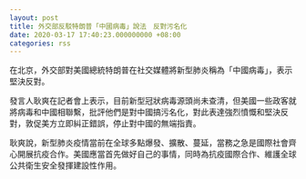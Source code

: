 ```yaml
---
layout: post
title: 外交部反駁特朗普「中國病毒」說法　反對污名化
date: 2020-03-17 17:40:23.000000000 +08:00
categories: rss
---
```


在北京，外交部對美國總統特朗普在社交媒體將新型肺炎稱為「中國病毒」，表示堅決反對。

發言人耿爽在記者會上表示，目前新型冠狀病毒源頭尚未查清，但美國一些政客就將病毒和中國相聯繫，批評他們是對中國搞污名化，對此表達強烈憤慨和堅決反對，敦促美方立即糾正錯誤，停止對中國的無端指責。

耿爽說，新型肺炎疫情當前在全球多點爆發、擴散、蔓延，當務之急是國際社會齊心開展抗疫合作。美國應當首先做好自己的事情，同時為抗疫國際合作、維護全球公共衛生安全發揮建設性作用。
